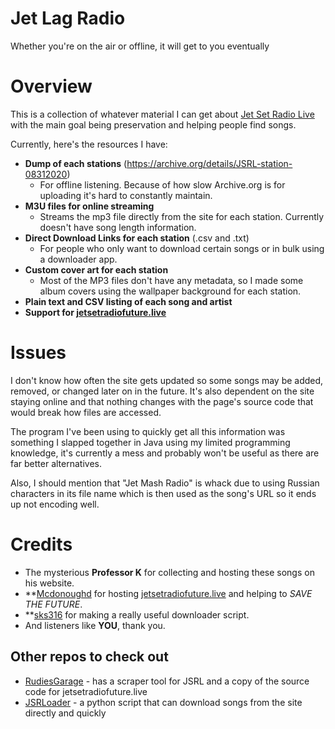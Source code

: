 # Jet Lag Radio
Whether you're on the air or offline, it will get to you eventually

# Overview
This is a collection of whatever material I can get about [Jet Set Radio Live](https://jetsetradio.live) with the main goal being preservation and helping people find songs.

Currently, here's the resources I have:
- **Dump of each stations** (https://archive.org/details/JSRL-station-08312020)
  - For offline listening.  Because of how slow Archive.org is for uploading it's hard to constantly maintain.
- **M3U files for online streaming**
  - Streams the mp3 file directly from the site for each station. Currently doesn't have song length information.
- **Direct Download Links for each station** (.csv and .txt)
  - For people who only want to download certain songs or in bulk using a downloader app.
- **Custom cover art for each station**
  - Most of the MP3 files don't have any metadata, so I made some album covers using the wallpaper background for each station.
- **Plain text and CSV listing of each song and artist**
- **Support for [jetsetradiofuture.live](https://jetsetradiofuture.live/)**
  

# Issues
I don't know how often the site gets updated so some songs may be added, removed, or changed later on in the future.  It's also dependent on the site staying online and that nothing changes with the page's source code that would break how files are accessed.

The program I've been using to quickly get all this information was something I slapped together in Java using my limited programming knowledge, it's currently a mess and probably won't be useful as there are far better alternatives.

Also, I should mention that "Jet Mash Radio" is whack due to using Russian characters in its file name which is then used as the song's URL so it ends up not encoding well.  

# Credits
* The mysterious **Professor K** for collecting and hosting these songs on his website.
* **[Mcdonoughd](https://github.com/Mcdonoughd) for hosting [jetsetradiofuture.live](https://jetsetradiofuture.live/) and helping to *SAVE THE FUTURE*.
* **[sks316](https://github.com/sks316/JSRLoader) for making a really useful downloader script.
* And listeners like **YOU**, thank you.

## Other repos to check out
* [RudiesGarage](https://github.com/RudiesGarage) - has a scraper tool for JSRL and a copy of the source code for jetsetradiofuture.live
* [JSRLoader](https://github.com/sks316/JSRLoader) - a python script that can download songs from the site directly and quickly
